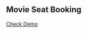 ## Movie Seat Booking

[Check Demo](https://wwdbsh.github.io/vanilla-js-projects/movie-seat-booking/)